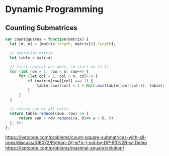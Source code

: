 # Dynamic Programming

## Counting Submatrices

```js
var countSquares = function(matrix) {
  let [m, n] = [matrix.length, matrix[0].length];

  // overwrite matrix
  let table = matrix;
  
  // first row/col are done, so start on (1,1)
  for (let row = 1; row < m; row++) {
      for (let col = 1; col < n; col++) {
          if (matrix[row][col] === 1) {       
              table[row][col] = 1 + Math.min(table[row][col-1], table[row-1][col], table[row-1][col-1]);     
          } 
      }
  }
  
  // return sum of all cells
  return table.reduce((sum, row) => {
      return sum + row.reduce((a, b)=> a + b, 0)
  }, 0);
};
```

https://leetcode.com/problems/count-square-submatrices-with-all-ones/discuss/518072/Python-O(-m*n-)-sol-by-DP-93%2B-w-Demo
https://leetcode.com/problems/maximal-square/solution/